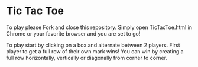 # Tic Tac Toe

To play please Fork and close this repository.
Simply open TicTacToe.html in Chrome or your favorite browser and you are set to go!

To play start by clicking on a box and alternate between 2 players.  First player to get a full row of their own mark wins!  You can win by creating a full row horizontally, vertically or diagonally from corner to corner.
